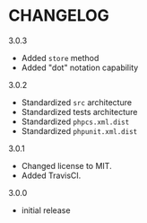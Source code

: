 CHANGELOG
=========

3.0.3
- Added `store` method
- Added "dot" notation capability

3.0.2
- Standardized `src` architecture
- Standardized tests architecture
- Standardized `phpcs.xml.dist`
- Standardized `phpunit.xml.dist`

3.0.1
- Changed license to MIT.
- Added TravisCI.

3.0.0
- initial release